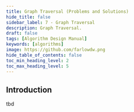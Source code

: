 ```yaml
---
title: Graph Traversal (Problems and Solutions)
hide_title: false
sidebar_label: 7 - Graph Traversal
description: Graph Traversal.
draft: false
tags: [Algorithm Design Manual]
keywords: [algorithms]
image: https://github.com/farlowdw.png
hide_table_of_contents: false
toc_min_heading_level: 2
toc_max_heading_level: 5
---
```


## Introduction

tbd

